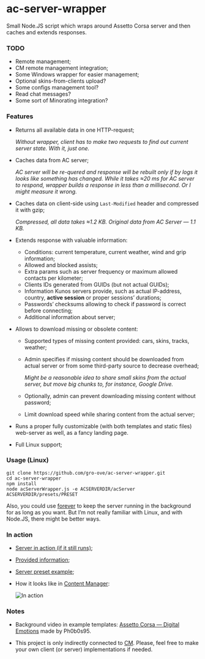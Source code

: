 # ac-server-wrapper
Small Node.JS script which wraps around Assetto Corsa server and then caches and extends responses.

### TODO

- Remote management;
- CM remote management integration;
- Some Windows wrapper for easier management;
- Optional skins-from-clients upload?
- Some configs management tool?
- Read chat messages?
- Some sort of Minorating integration?

### Features

- Returns all available data in one HTTP-request;

  *Without wrapper, client has to make two requests to find out current server state. With it, just one.*
  
- Caches data from AC server;

  *AC server will be re-quered and response will be rebuilt only if by logs it looks like something has changed. 
  While it takes ≈20 ms for AC server to respond, wrapper builds a response in less than a millisecond. Or I might 
  measure it wrong.*
  
- Caches data on client-side using `Last-Modified` header and compressed it with gzip;

  *Compressed, all data takes ≈1.2 KB. Original data from AC Server — 1.1 KB.*
  
- Extends response with valuable information:

  - Conditions: current temperature, current weather, wind and grip information;
  - Allowed and blocked assists;
  - Extra params such as server frequency or maximum allowed contacts per kilometer;
  - Clients IDs generated from GUIDs (but not actual GUIDs);
  - Information Kunos servers provide, such as actual IP-address, country, **active session** or proper sessions’ durations;
  - Passwords’ checksums allowing to check if password is correct before connecting;
  - Additional information about server;
  
- Allows to download missing or obsolete content:
  
  - Supported types of missing content provided: cars, skins, tracks, weather;
  - Admin specifies if missing content should be downloaded from actual server or from some third-party source to decrease overhead;
  
    *Might be a reasonable idea to share small skins from the actual server, but move big chunks to, for instance, Google Drive.*
    
  - Optionally, admin can prevent downloading missing content without password;
  - Limit download speed while sharing content from the actual server;
  
- Runs a proper fully customizable (with both templates and static files) web-server as well, as a fancy landing page.

- Full Linux support;

### Usage (Linux)

```
git clone https://github.com/gro-ove/ac-server-wrapper.git
cd ac-server-wrapper
npm install
node acServerWrapper.js -e ACSERVERDIR/acServer ACSERVERDIR/presets/PRESET
```

Also, you could use [forever](https://github.com/foreverjs/forever) to keep the server running in the background for as long as you want. But I’m not really familiar with Linux, and with Node.JS, there might be better ways.

### In action

- [Server in action (if it still runs)](http://46.173.219.83/);
- [Provided information](http://46.173.219.83/api/details/);
- [Server preset example](https://drive.google.com/file/d/0B6GfX1zRa8pOT3pmbVFVdnk3SUU/view?usp=drivesdk);
- How it looks like in [Content Manager](https://github.com/gro-ove/actools):

  ![In action](http://i.imgur.com/oo512t0.png)
 
### Notes

- Background video in example templates: 
  [Assetto Corsa — Digital Emotions](https://www.youtube.com/watch?v=SWct8vsAWyk) made by Ph0b0s95.
  
- This project is only indirectly connected to [CM](https://github.com/gro-ove/actools). Please, feel free to make 
  your own client (or server) implementations if needed.

